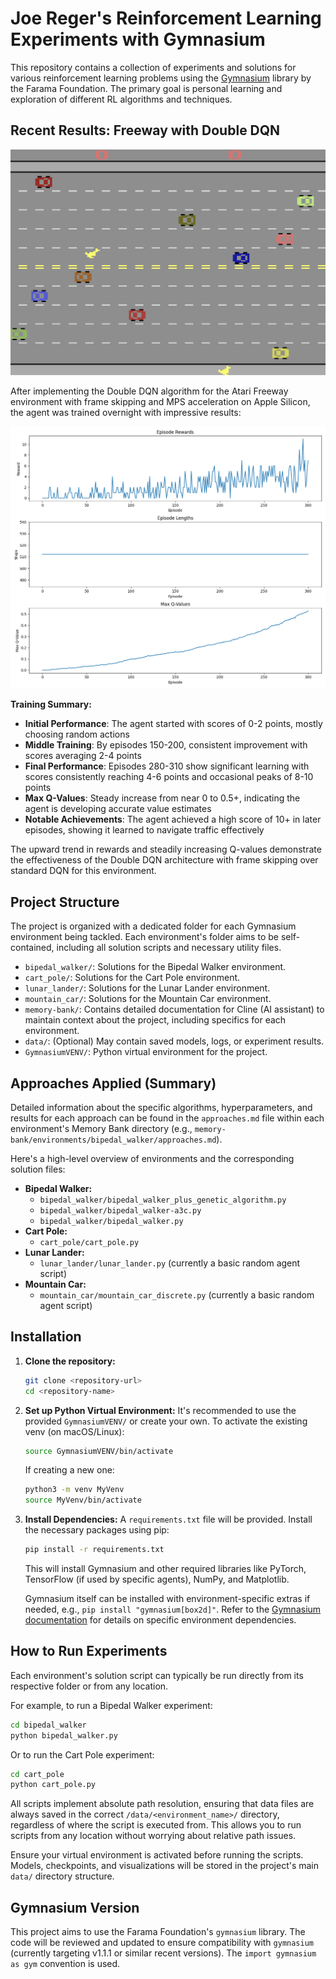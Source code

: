# Joe Reger's Reinforcement Learning Experiments with Gymnasium

This repository contains a collection of experiments and solutions for various reinforcement learning problems using the [Gymnasium](https://gymnasium.farama.org/) library by the Farama Foundation. The primary goal is personal learning and exploration of different RL algorithms and techniques.

## Recent Results: Freeway with Double DQN

![Freeway Game Screenshot](assets/freeway_screenshot.png)

After implementing the Double DQN algorithm for the Atari Freeway environment with frame skipping and MPS acceleration on Apple Silicon, the agent was trained overnight with impressive results:

![Freeway Training Progress](assets/freeway_training_progress_double_dqn.png)

**Training Summary:**
- **Initial Performance**: The agent started with scores of 0-2 points, mostly choosing random actions
- **Middle Training**: By episodes 150-200, consistent improvement with scores averaging 2-4 points
- **Final Performance**: Episodes 280-310 show significant learning with scores consistently reaching 4-6 points and occasional peaks of 8-10 points
- **Max Q-Values**: Steady increase from near 0 to 0.5+, indicating the agent is developing accurate value estimates
- **Notable Achievements**: The agent achieved a high score of 10+ in later episodes, showing it learned to navigate traffic effectively

The upward trend in rewards and steadily increasing Q-values demonstrate the effectiveness of the Double DQN architecture with frame skipping over standard DQN for this environment.

## Project Structure

The project is organized with a dedicated folder for each Gymnasium environment being tackled. Each environment's folder aims to be self-contained, including all solution scripts and necessary utility files.

-   `bipedal_walker/`: Solutions for the Bipedal Walker environment.
-   `cart_pole/`: Solutions for the Cart Pole environment.
-   `lunar_lander/`: Solutions for the Lunar Lander environment.
-   `mountain_car/`: Solutions for the Mountain Car environment.
-   `memory-bank/`: Contains detailed documentation for Cline (AI assistant) to maintain context about the project, including specifics for each environment.
-   `data/`: (Optional) May contain saved models, logs, or experiment results.
-   `GymnasiumVENV/`: Python virtual environment for the project.

## Approaches Applied (Summary)

Detailed information about the specific algorithms, hyperparameters, and results for each approach can be found in the `approaches.md` file within each environment's Memory Bank directory (e.g., `memory-bank/environments/bipedal_walker/approaches.md`).

Here's a high-level overview of environments and the corresponding solution files:

*   **Bipedal Walker:**
    *   `bipedal_walker/bipedal_walker_plus_genetic_algorithm.py`
    *   `bipedal_walker/bipedal_walker-a3c.py`
    *   `bipedal_walker/bipedal_walker.py`
*   **Cart Pole:**
    *   `cart_pole/cart_pole.py`
*   **Lunar Lander:**
    *   `lunar_lander/lunar_lander.py` (currently a basic random agent script)
*   **Mountain Car:**
    *   `mountain_car/mountain_car_discrete.py` (currently a basic random agent script)

## Installation

1.  **Clone the repository:**
    ```bash
    git clone <repository-url>
    cd <repository-name>
    ```

2.  **Set up Python Virtual Environment:**
    It's recommended to use the provided `GymnasiumVENV/` or create your own.
    To activate the existing venv (on macOS/Linux):
    ```bash
    source GymnasiumVENV/bin/activate
    ```
    If creating a new one:
    ```bash
    python3 -m venv MyVenv
    source MyVenv/bin/activate
    ```

3.  **Install Dependencies:**
    A `requirements.txt` file will be provided. Install the necessary packages using pip:
    ```bash
    pip install -r requirements.txt
    ```
    This will install Gymnasium and other required libraries like PyTorch, TensorFlow (if used by specific agents), NumPy, and Matplotlib.

    Gymnasium itself can be installed with environment-specific extras if needed, e.g., `pip install "gymnasium[box2d]"`. Refer to the [Gymnasium documentation](https://gymnasium.farama.org/environments/box2d/) for details on specific environment dependencies.

## How to Run Experiments

Each environment's solution script can typically be run directly from its respective folder or from any location.

For example, to run a Bipedal Walker experiment:
```bash
cd bipedal_walker
python bipedal_walker.py
```

Or to run the Cart Pole experiment:
```bash
cd cart_pole
python cart_pole.py
```

All scripts implement absolute path resolution, ensuring that data files are always saved in the correct `/data/<environment_name>/` directory, regardless of where the script is executed from. This allows you to run scripts from any location without worrying about relative path issues.

Ensure your virtual environment is activated before running the scripts. Models, checkpoints, and visualizations will be stored in the project's main `data/` directory structure.

## Gymnasium Version

This project aims to use the Farama Foundation's `gymnasium` library. The code will be reviewed and updated to ensure compatibility with `gymnasium` (currently targeting v1.1.1 or similar recent versions). The `import gymnasium as gym` convention is used.
